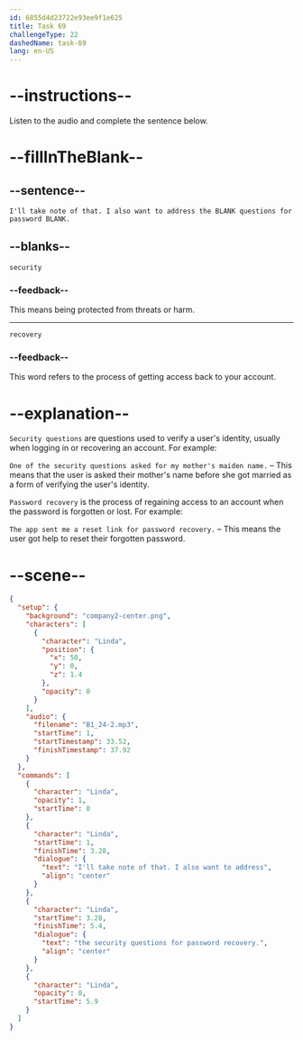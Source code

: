 ```yaml
---
id: 6855d4d23722e93ee9f1e625
title: Task 69
challengeType: 22
dashedName: task-69
lang: en-US
---
```


<!-- (Audio) Jake: I'll take note of that. I also want to address the security questions for password recovery. -->

# --instructions--

Listen to the audio and complete the sentence below.

# --fillInTheBlank--

## --sentence--

`I'll take note of that. I also want to address the BLANK questions for password BLANK.`

## --blanks--

`security`

### --feedback--

This means being protected from threats or harm.

---

`recovery`

### --feedback--

This word refers to the process of getting access back to your account.

# --explanation--

`Security questions` are questions used to verify a user's identity, usually when logging in or recovering an account. For example:

`One of the security questions asked for my mother's maiden name.` – This means that the user is asked their mother's name before she got married as a form of verifying the user's identity.

`Password recovery` is the process of regaining access to an account when the password is forgotten or lost. For example:

`The app sent me a reset link for password recovery.` – This means the user got help to reset their forgotten password.

# --scene--

```json
{
  "setup": {
    "background": "company2-center.png",
    "characters": [
      {
        "character": "Linda",
        "position": {
          "x": 50,
          "y": 0,
          "z": 1.4
        },
        "opacity": 0
      }
    ],
    "audio": {
      "filename": "B1_24-2.mp3",
      "startTime": 1,
      "startTimestamp": 33.52,
      "finishTimestamp": 37.92
    }
  },
  "commands": [
    {
      "character": "Linda",
      "opacity": 1,
      "startTime": 0
    },
    {
      "character": "Linda",
      "startTime": 1,
      "finishTime": 3.28,
      "dialogue": {
        "text": "I'll take note of that. I also want to address",
        "align": "center"
      }
    },
    {
      "character": "Linda",
      "startTime": 3.28,
      "finishTime": 5.4,
      "dialogue": {
        "text": "the security questions for password recovery.",
        "align": "center"
      }
    },
    {
      "character": "Linda",
      "opacity": 0,
      "startTime": 5.9
    }
  ]
}
```
